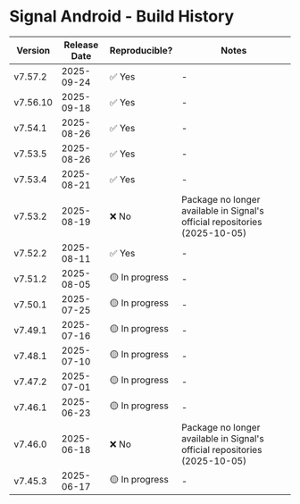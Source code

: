 # Signal Android - Build History

| Version | Release Date | Reproducible? | Notes |
|---------|--------------|---------------|-------|
| v7.57.2 | 2025-09-24   | ✅ Yes        | - |
| v7.56.10| 2025-09-18   | ✅ Yes        | - |
| v7.54.1 | 2025-08-26   | ✅ Yes        | - |
| v7.53.5 | 2025-08-26   | ✅ Yes        | - |
| v7.53.4 | 2025-08-21   | ✅ Yes        | - |
| v7.53.2 | 2025-08-19   | ❌ No         | Package no longer available in Signal's official repositories (2025-10-05) |
| v7.52.2 | 2025-08-11   | ✅ Yes        | - |
| v7.51.2 | 2025-08-05   | 🟡 In progress| - |
| v7.50.1 | 2025-07-25   | 🟡 In progress| - |
| v7.49.1 | 2025-07-16   | 🟡 In progress| - |
| v7.48.1 | 2025-07-10   | 🟡 In progress| - |
| v7.47.2 | 2025-07-01   | 🟡 In progress| - |
| v7.46.1 | 2025-06-23   | 🟡 In progress| - |
| v7.46.0 | 2025-06-18   | ❌ No         | Package no longer available in Signal's official repositories (2025-10-05) |
| v7.45.3 | 2025-06-17   | 🟡 In progress| - |
